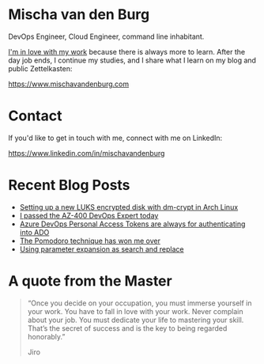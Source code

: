 # Mischa van den Burg

DevOps Engineer, Cloud Engineer, command line inhabitant.

[I'm in love with my work](https://mischavandenburg.com/zet/articles/jiro-sushi/) because there is always more to learn. After the day job ends, I continue my studies, and I share what I learn on my blog and public Zettelkasten:

https://www.mischavandenburg.com

# Contact

If you'd like to get in touch with me, connect with me on LinkedIn:

https://www.linkedin.com/in/mischavandenburg

# Recent Blog Posts
<!-- BLOG-POST-LIST:START -->
- [Setting up a new LUKS encrypted disk with dm-crypt in Arch Linux](https://mischavandenburg.com/zet/articles/new-luks-encrypted-disk/)
- [I passed the AZ-400 DevOps Expert today](https://mischavandenburg.com/zet/passed-az-400/)
- [Azure DevOps Personal Access Tokens are always for authenticating into ADO](https://mischavandenburg.com/zet/azure-personal-access-tokens/)
- [The Pomodoro technique has won me over](https://mischavandenburg.com/zet/pomodoro/)
- [Using parameter expansion as search and replace](https://mischavandenburg.com/zet/slash-syntax-replace/)
<!-- BLOG-POST-LIST:END -->

# A quote from the Master

> “Once you decide on your occupation, you must immerse yourself in your work. You have to fall in love with your work. Never complain about your job. You must dedicate your life to mastering your skill. That’s the secret of success and is the key to being regarded honorably.”
>
> Jiro
